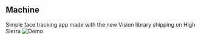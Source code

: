 Machine
-------
Simple face tracking app made with the new Vision library shipping on High Sierra
![Demo](demo.gif)
